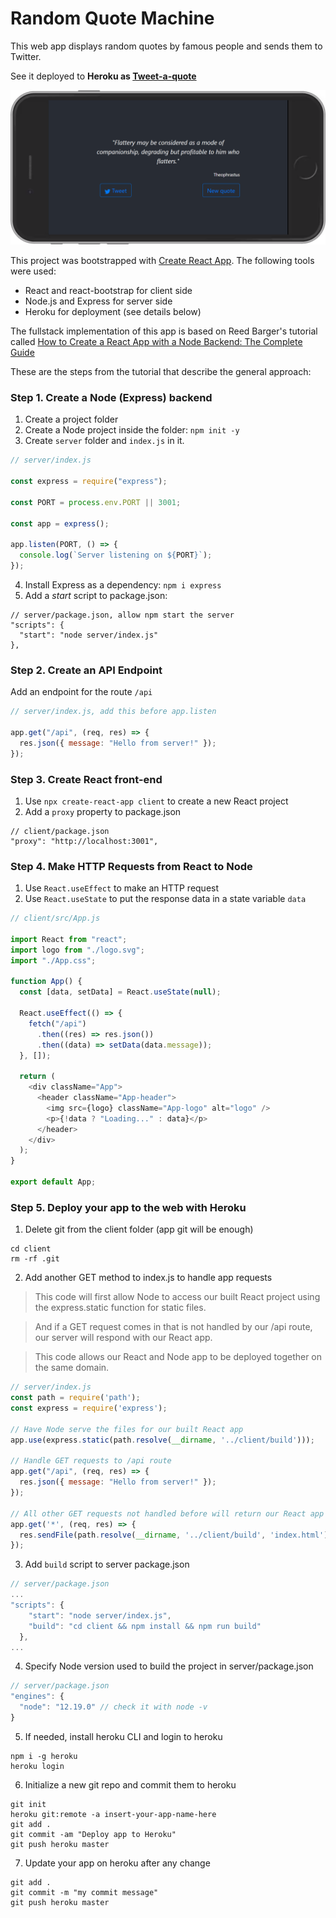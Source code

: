 # Random Quote Machine

This web app displays random quotes by famous people and sends them to Twitter.

See it deployed to **Heroku as [Tweet-a-quote](https://tweet-a-quote.herokuapp.com/)**

<p align="center">
<img src="https://github.com/dmitryyagodin/random-quote-machine/blob/main/src/localhost_3000_(iPhone%206_7_8).png" alt="App screenshot" width=600>
</p>

This project was bootstrapped with [Create React App](https://github.com/facebook/create-react-app).
The following tools were used:
- React and react-bootstrap for client side
- Node.js and Express for server side
- Heroku for deployment (see details below)


The fullstack implementation of this app is based on Reed Barger's tutorial called [How to Create a React App with a Node Backend: The Complete Guide](https://www.freecodecamp.org/news/how-to-create-a-react-app-with-a-node-backend-the-complete-guide/)

These are the steps from the tutorial that describe the general approach:

### Step 1. Create a Node (Express) backend
1. Create a project folder
2. Create a Node project inside the folder: `npm init -y`
3. Create `server` folder and `index.js` in it.
```javascript
// server/index.js

const express = require("express");

const PORT = process.env.PORT || 3001;

const app = express();

app.listen(PORT, () => {
  console.log(`Server listening on ${PORT}`);
});
```
4. Install Express as a dependency: `npm i express`
5. Add a *start* script to package.json:
```
// server/package.json, allow npm start the server
"scripts": {
  "start": "node server/index.js"
},
```
### Step 2. Create an API Endpoint

Add an endpoint for the route `/api`
```javascript
// server/index.js, add this before app.listen

app.get("/api", (req, res) => {
  res.json({ message: "Hello from server!" });
});
```
### Step 3. Create React front-end

1. Use `npx create-react-app client` to create a new React project
2. Add a `proxy` property to package.json
```
// client/package.json
"proxy": "http://localhost:3001",
```
### Step 4. Make HTTP Requests from React to Node

1. Use `React.useEffect` to make an HTTP request
2. Use `React.useState` to put the response data in a state variable `data`

```javascript
// client/src/App.js

import React from "react";
import logo from "./logo.svg";
import "./App.css";

function App() {
  const [data, setData] = React.useState(null);

  React.useEffect(() => {
    fetch("/api")
      .then((res) => res.json())
      .then((data) => setData(data.message));
  }, []);

  return (
    <div className="App">
      <header className="App-header">
        <img src={logo} className="App-logo" alt="logo" />
        <p>{!data ? "Loading..." : data}</p>
      </header>
    </div>
  );
}

export default App;
```

### Step 5. Deploy your app to the web with Heroku

1. Delete git from the client folder (app git will be enough) 
```
cd client
rm -rf .git
```
2. Add another GET method to index.js to handle app requests

>This code will first allow Node to access our built React project using the express.static function for static files.

>And if a GET request comes in that is not handled by our /api route, our server will respond with our React app.

>This code allows our React and Node app to be deployed together on the same domain.

```javascript
// server/index.js
const path = require('path');
const express = require('express');

// Have Node serve the files for our built React app
app.use(express.static(path.resolve(__dirname, '../client/build')));

// Handle GET requests to /api route
app.get("/api", (req, res) => {
  res.json({ message: "Hello from server!" });
});

// All other GET requests not handled before will return our React app
app.get('*', (req, res) => {
  res.sendFile(path.resolve(__dirname, '../client/build', 'index.html'));
});
```
3. Add `build` script to server package.json
```javascript
// server/package.json
...
"scripts": {
    "start": "node server/index.js",
    "build": "cd client && npm install && npm run build"
  },
...
```
4. Specify Node version used to build the project in server/package.json

```javascript
// server/package.json
"engines": {
  "node": "12.19.0" // check it with node -v
}
```

5. If needed, install heroku CLI and login to heroku
```
npm i -g heroku
heroku login
```
6. Initialize a new git repo and commit them to heroku
```
git init
heroku git:remote -a insert-your-app-name-here
git add .
git commit -am "Deploy app to Heroku"
git push heroku master
```

7. Update your app on heroku after any change 
```
git add .
git commit -m "my commit message"
git push heroku master
```
